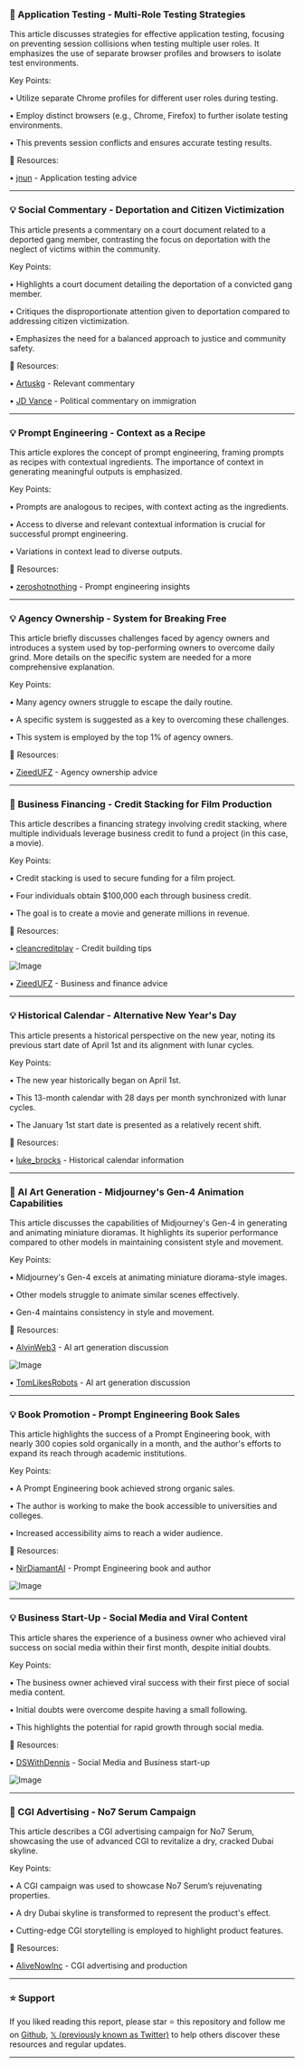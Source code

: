 ### 🤖 Application Testing - Multi-Role Testing Strategies

This article discusses strategies for effective application testing, focusing on preventing session collisions when testing multiple user roles.  It emphasizes the use of separate browser profiles and browsers to isolate test environments.

Key Points:

• Utilize separate Chrome profiles for different user roles during testing.


• Employ distinct browsers (e.g., Chrome, Firefox) to further isolate testing environments.


• This prevents session conflicts and ensures accurate testing results.


🔗 Resources:

• [jnun](https://x.com/jnun) -  Application testing advice


---

### 💡 Social Commentary - Deportation and Citizen Victimization

This article presents a commentary on a court document related to a deported gang member, contrasting the focus on deportation with the neglect of victims within the community.

Key Points:

•  Highlights a court document detailing the deportation of a convicted gang member.


• Critiques the disproportionate attention given to deportation compared to addressing citizen victimization.


• Emphasizes the need for a balanced approach to justice and community safety.


🔗 Resources:

• [Artuskg](https://x.com/artuskg) -  Relevant commentary


• [JD Vance](https://x.com/JDVance) -  Political commentary on immigration


---

### 💡 Prompt Engineering - Context as a Recipe

This article explores the concept of prompt engineering, framing prompts as recipes with contextual ingredients.  The importance of context in generating meaningful outputs is emphasized.

Key Points:

• Prompts are analogous to recipes, with context acting as the ingredients.


•  Access to diverse and relevant contextual information is crucial for successful prompt engineering.


•  Variations in context lead to diverse outputs.


🔗 Resources:

• [zeroshotnothing](https://x.com/zeroshotnothing) - Prompt engineering insights


---

### 💡 Agency Ownership - System for Breaking Free

This article briefly discusses challenges faced by agency owners and introduces a system used by top-performing owners to overcome daily grind.  More details on the specific system are needed for a more comprehensive explanation.

Key Points:

•  Many agency owners struggle to escape the daily routine.


•  A specific system is suggested as a key to overcoming these challenges.


•  This system is employed by the top 1% of agency owners.


🔗 Resources:


• [ZieedUFZ](https://x.com/ZieedUFZ) -  Agency ownership advice


---

### 🚀 Business Financing - Credit Stacking for Film Production

This article describes a financing strategy involving credit stacking, where multiple individuals leverage business credit to fund a project (in this case, a movie).

Key Points:

• Credit stacking is used to secure funding for a film project.


• Four individuals obtain $100,000 each through business credit.


• The goal is to create a movie and generate millions in revenue.


🔗 Resources:

• [cleancreditplay](https://x.com/cleancreditplay) - Credit building tips


![Image](https://pbs.twimg.com/media/GnWoG03WwAAiRNM?format=jpg&name=small)


• [ZieedUFZ](https://x.com/ZieedUFZ) -  Business and finance advice


---

### 💡 Historical Calendar - Alternative New Year's Day

This article presents a historical perspective on the new year, noting its previous start date of April 1st and its alignment with lunar cycles.

Key Points:

• The new year historically began on April 1st.


•  This 13-month calendar with 28 days per month synchronized with lunar cycles.


• The January 1st start date is presented as a relatively recent shift.


🔗 Resources:

• [luke_brocks](https://x.com/luke_brocks) -  Historical calendar information


---

### 🤖 AI Art Generation - Midjourney's Gen-4 Animation Capabilities

This article discusses the capabilities of Midjourney's Gen-4 in generating and animating miniature dioramas.  It highlights its superior performance compared to other models in maintaining consistent style and movement.

Key Points:

• Midjourney's Gen-4 excels at animating miniature diorama-style images.


•  Other models struggle to animate similar scenes effectively.


•  Gen-4 maintains consistency in style and movement.


🔗 Resources:

• [AlvinWeb3](https://x.com/AlvinWeb3) -  AI art generation discussion


![Image](https://pbs.twimg.com/ext_tw_video_thumb/1906845961973850112/pu/img/YGJ51xKXG3Dy7i0L.jpg)


• [TomLikesRobots](https://x.com/TomLikesRobots) -  AI art generation discussion


---

### 💡 Book Promotion - Prompt Engineering Book Sales

This article highlights the success of a Prompt Engineering book, with nearly 300 copies sold organically in a month, and the author's efforts to expand its reach through academic institutions.

Key Points:

• A Prompt Engineering book achieved strong organic sales.


• The author is working to make the book accessible to universities and colleges.


•  Increased accessibility aims to reach a wider audience.


🔗 Resources:

• [NirDiamantAI](https://x.com/NirDiamantAI) -  Prompt Engineering book and author


![Image](https://pbs.twimg.com/media/GndRDp3WIAA_ofl?format=jpg&name=small)


---

### 💡 Business Start-Up - Social Media and Viral Content

This article shares the experience of a business owner who achieved viral success on social media within their first month, despite initial doubts.

Key Points:

• The business owner achieved viral success with their first piece of social media content.


•  Initial doubts were overcome despite having a small following.


•  This highlights the potential for rapid growth through social media.


🔗 Resources:

• [DSWithDennis](https://x.com/DSWithDennis) -  Social Media and Business start-up


![Image](https://pbs.twimg.com/ext_tw_video_thumb/1907081731376656384/pu/img/ilaCLdMNun8FrYW4.jpg)



---

### 🚀 CGI Advertising - No7 Serum Campaign

This article describes a CGI advertising campaign for No7 Serum, showcasing the use of advanced CGI to revitalize a dry, cracked Dubai skyline.

Key Points:

•  A CGI campaign was used to showcase No7 Serum’s rejuvenating properties.


•  A dry Dubai skyline is transformed to represent the product's effect.


•  Cutting-edge CGI storytelling is employed to highlight product features.



🔗 Resources:

• [AliveNowInc](https://x.com/AliveNowInc) -  CGI advertising and production


---

### ⭐️ Support

If you liked reading this report, please star ⭐️ this repository and follow me on [Github](https://github.com/Drix10), [𝕏 (previously known as Twitter)](https://x.com/DRIX_10_) to help others discover these resources and regular updates.

---